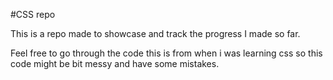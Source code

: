 #CSS repo

This is a repo made to showcase and track the progress I made so far.

Feel free to go through the code this is from when i was learning css so this code might be bit messy and have some mistakes.
